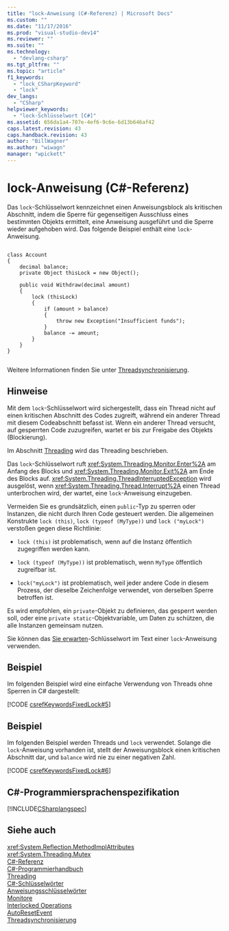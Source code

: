 ```yaml
---
title: "lock-Anweisung (C#-Referenz) | Microsoft Docs"
ms.custom: ""
ms.date: "11/17/2016"
ms.prod: "visual-studio-dev14"
ms.reviewer: ""
ms.suite: ""
ms.technology: 
  - "devlang-csharp"
ms.tgt_pltfrm: ""
ms.topic: "article"
f1_keywords: 
  - "lock_CSharpKeyword"
  - "lock"
dev_langs: 
  - "CSharp"
helpviewer_keywords: 
  - "lock-Schlüsselwort [C#]"
ms.assetid: 656da1a4-707e-4ef6-9c6e-6d13b646af42
caps.latest.revision: 43
caps.handback.revision: 43
author: "BillWagner"
ms.author: "wiwagn"
manager: "wpickett"
---
```

# lock-Anweisung (C#-Referenz)
Das `lock`\-Schlüsselwort kennzeichnet einen Anweisungsblock als kritischen Abschnitt, indem die Sperre für gegenseitigen Ausschluss eines bestimmten Objekts ermittelt, eine Anweisung ausgeführt und die Sperre wieder aufgehoben wird.  Das folgende Beispiel enthält eine `lock`\-Anweisung.  
  
```  
  
class Account  
{  
    decimal balance;  
    private Object thisLock = new Object();  
  
    public void Withdraw(decimal amount)  
    {  
        lock (thisLock)  
        {  
            if (amount > balance)  
            {  
                throw new Exception("Insufficient funds");  
            }  
            balance -= amount;  
        }  
    }  
}  
  
```  
  
 Weitere Informationen finden Sie unter [Threadsynchronisierung](../Topic/Thread%20Synchronization%20\(C%23%20and%20Visual%20Basic\).md).  
  
## Hinweise  
 Mit dem `lock`\-Schlüsselwort wird sichergestellt, dass ein Thread nicht auf einen kritischen Abschnitt des Codes zugreift, während ein anderer Thread mit diesem Codeabschnitt befasst ist.  Wenn ein anderer Thread versucht, auf gesperrten Code zuzugreifen, wartet er bis zur Freigabe des Objekts \(Blockierung\).  
  
 Im Abschnitt [Threading](../Topic/Threading%20\(C%23%20and%20Visual%20Basic\).md) wird das Threading beschrieben.  
  
 Das `lock`\-Schlüsselwort ruft <xref:System.Threading.Monitor.Enter%2A> am Anfang des Blocks und <xref:System.Threading.Monitor.Exit%2A> am Ende des Blocks auf.  <xref:System.Threading.ThreadInterruptedException> wird ausgelöst, wenn <xref:System.Threading.Thread.Interrupt%2A> einen Thread unterbrochen wird, der wartet, eine `lock`\-Anweisung einzugeben.  
  
 Vermeiden Sie es grundsätzlich, einen `public`\-Typ zu sperren oder Instanzen, die nicht durch Ihren Code gesteuert werden.  Die allgemeinen Konstrukte `lock (this)`, `lock (typeof (MyType))` und `lock ("myLock")` verstoßen gegen diese Richtlinie:  
  
-   `lock (this)` ist problematisch, wenn auf die Instanz öffentlich zugegriffen werden kann.  
  
-   `lock (typeof (MyType))` ist problematisch, wenn `MyType` öffentlich zugreifbar ist.  
  
-   `lock("myLock")` ist problematisch, weil jeder andere Code in diesem Prozess, der dieselbe Zeichenfolge verwendet, von derselben Sperre betroffen ist.  
  
 Es wird empfohlen, ein `private`\-Objekt zu definieren, das gesperrt werden soll, oder eine `private static`\-Objektvariable, um Daten zu schützen, die alle Instanzen gemeinsam nutzen.  
  
 Sie können das [Sie erwarten](../../../csharp/language-reference/keywords/await.md)\-Schlüsselwort im Text einer `lock`\-Anweisung verwenden.  
  
## Beispiel  
 Im folgenden Beispiel wird eine einfache Verwendung von Threads ohne Sperren in C\# dargestellt:  
  
 [!CODE [csrefKeywordsFixedLock#5](../CodeSnippet/VS_Snippets_VBCSharp/csrefKeywordsFixedLock#5)]  
  
## Beispiel  
 Im folgenden Beispiel werden Threads und `lock` verwendet.  Solange die `lock`\-Anweisung vorhanden ist, stellt der Anweisungsblock einen kritischen Abschnitt dar, und `balance` wird nie zu einer negativen Zahl.  
  
 [!CODE [csrefKeywordsFixedLock#6](../CodeSnippet/VS_Snippets_VBCSharp/csrefKeywordsFixedLock#6)]  
  
## C\#\-Programmiersprachenspezifikation  
 [!INCLUDE[CSharplangspec](../../../csharp/language-reference/keywords/includes/csharplangspec_md.md)]  
  
## Siehe auch  
 <xref:System.Reflection.MethodImplAttributes>   
 <xref:System.Threading.Mutex>   
 [C\#\-Referenz](../../../csharp/language-reference/index.md)   
 [C\#\-Programmierhandbuch](../../../csharp/programming-guide/index.md)   
 [Threading](../Topic/Threading%20\(C%23%20and%20Visual%20Basic\).md)   
 [C\#\-Schlüsselwörter](../../../csharp/language-reference/keywords/index.md)   
 [Anweisungsschlüsselwörter](../../../csharp/language-reference/keywords/statement-keywords.md)   
 [Monitore](../Topic/Monitors.md)   
 [Interlocked Operations](../Topic/Interlocked%20Operations.md)   
 [AutoResetEvent](../Topic/AutoResetEvent.md)   
 [Threadsynchronisierung](../Topic/Thread%20Synchronization%20\(C%23%20and%20Visual%20Basic\).md)